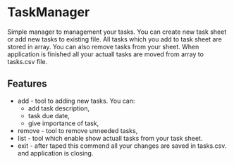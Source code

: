# TaskManager
Simple manager to management your tasks. You can create new task sheet or add new tasks to existing file. All tasks which you add
to task sheet are stored in array. You can also remove tasks from your sheet. When application is finished all your actuall tasks are moved from array to tasks.csv file.
## Features
* add - tool to adding new tasks. You can:
  - add task description, 
  - task due date,
  - give importance of task,
* remove - tool to remove unneeded tasks,
* list - tool which enable show actuall tasks from your task sheet.
* exit - after taped this commend all your changes are saved in tasks.csv. and application is closing.

